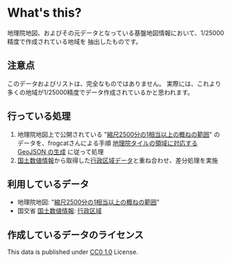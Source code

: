 # What's this?
地理院地図、およびその元データとなっている基盤地図情報において、1/25000精度で作成されている地域を
抽出したものです。

## 注意点
このデータおよびリストは、完全なものではありません。
実際には、これより多くの地域が1/25000精度でデータ作成されているかと思われます。

## 行っている処理
1. 地理院地図上で公開されている "[縮尺2500分の1相当以上の概ねの範囲](http://maps.gsi.go.jp/#8/35.431582/138.408508/&base=std&ls=std|fgd_2500_area)" のデータを、frogcatさんによる手順 [地理院タイルの領域に対応する GeoJSON の生成](https://qiita.com/frogcat/items/09a91e393efede922ef1) に従って処理
2. [国土数値情報](http://nlftp.mlit.go.jp/ksj/)から取得した[行政区域データ](http://nlftp.mlit.go.jp/ksj/gml/datalist/KsjTmplt-N03-v2_3.html)と重ね合わせ、差分処理を実施

## 利用しているデータ
* 地理院地図: "[縮尺2500分の1相当以上の概ねの範囲](http://maps.gsi.go.jp/#8/35.431582/138.408508/&base=std&ls=std|fgd_2500_area)"
* 国交省 [国土数値情報](http://nlftp.mlit.go.jp/ksj/): [行政区域](http://nlftp.mlit.go.jp/ksj/gml/datalist/KsjTmplt-N03-v2_3.html)

## 作成しているデータのライセンス
This data is published under [CC0 1.0](https://creativecommons.org/publicdomain/zero/1.0/deed.ja) License.

